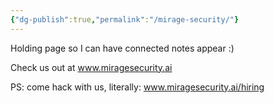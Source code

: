 ```yaml
---
{"dg-publish":true,"permalink":"/mirage-security/"}
---
```


Holding page so I can have connected notes appear :)

Check us out at www.miragesecurity.ai

PS: come hack with us, literally: www.miragesecurity.ai/hiring